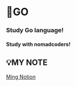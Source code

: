 # 💎GO
### Study Go language!

#### Study with nomadcoders!



## 💡MY NOTE

[Ming Notion](https://www.notion.so/GO-language-d4809bae6aab44d196538d5384f948bf)